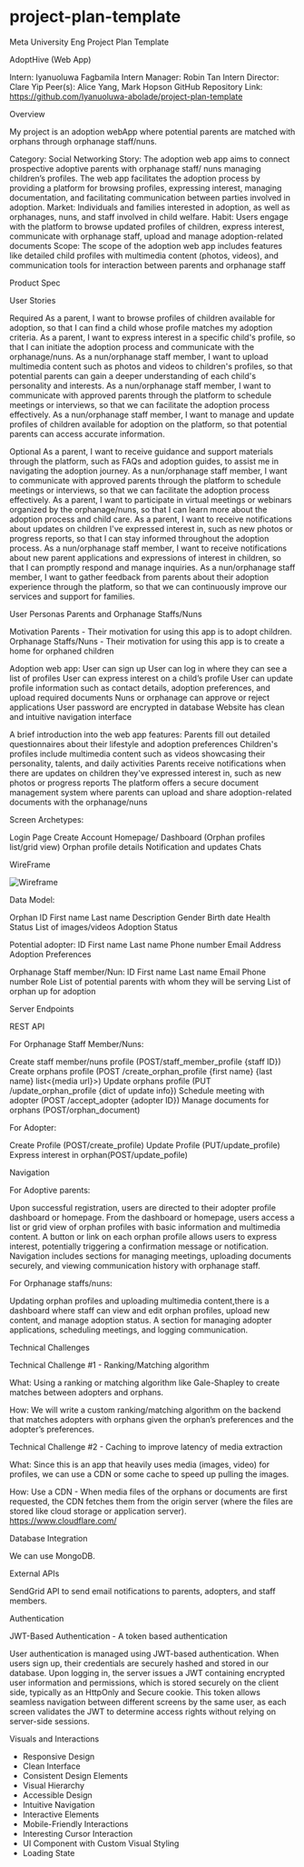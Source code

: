 # project-plan-template


Meta University Eng Project Plan Template     


AdoptHive (Web App)

Intern: Iyanuoluwa Fagbamila
Intern Manager: Robin Tan
Intern Director: Clare Yip
Peer(s): Alice Yang, Mark Hopson
GitHub Repository Link: https://github.com/Iyanuoluwa-abolade/project-plan-template

Overview

My project is an adoption webApp where potential parents are matched with orphans through orphanage staff/nuns.

Category:  Social Networking
Story: The adoption web app aims to connect prospective adoptive parents with orphanage staff/ nuns managing children’s profiles. The web app facilitates the adoption process by providing a platform for browsing profiles, expressing interest, managing documentation, and facilitating communication between parties involved in adoption.
Market: Individuals and families interested in adoption, as well as orphanages, nuns, and staff involved in child welfare. 
Habit:  Users engage with the platform to browse updated profiles of children, express interest, communicate with orphanage staff, upload and manage adoption-related documents 
Scope: The scope of the adoption web app includes features like detailed child profiles with multimedia content (photos, videos), and communication tools for interaction between parents and orphanage staff


Product Spec

User Stories

Required
As a parent, I want to browse profiles of children available for adoption, so that I can find a child whose profile matches my adoption criteria.
As a parent, I want to express interest in a specific child's profile, so that I can initiate the adoption process and communicate with the orphanage/nuns.
As a nun/orphanage staff member, I want to upload multimedia content such as photos and videos to children's profiles, so that potential parents can gain a deeper understanding of each child's personality and interests.
As a nun/orphanage staff member, I want to communicate with approved parents through the platform to schedule meetings or interviews, so that we can facilitate the adoption process effectively.
As a nun/orphanage staff member, I want to manage and update profiles of children available for adoption on the platform, so that potential parents can access accurate information.


Optional
As a parent, I want to receive guidance and support materials through the platform, such as FAQs and adoption guides, to assist me in navigating the adoption journey.
As a nun/orphanage staff member, I want to communicate with approved parents through the platform to schedule meetings or interviews, so that we can facilitate the adoption process effectively.
As a parent, I want to participate in virtual meetings or webinars organized by the orphanage/nuns, so that I can learn more about the adoption process and child care.
As a parent, I want to receive notifications about updates on children I've expressed interest in, such as new photos or progress reports, so that I can stay informed throughout the adoption process.
As a nun/orphanage staff member, I want to receive notifications about new parent applications and expressions of interest in children, so that I can promptly respond and manage inquiries.
As a nun/orphanage staff member, I want to gather feedback from parents about their adoption experience through the platform, so that we can continuously improve our services and support for families.

User Personas
Parents and Orphanage Staffs/Nuns

Motivation
Parents - Their motivation for using this app is to adopt children.
Orphanage Staffs/Nuns - Their motivation for using this app is to create a home for orphaned children

Adoption web app:
User can sign up
User can log in where they can see a list of profiles
User can express interest on a child’s profile
User can update profile information such as contact details, adoption preferences, and upload required documents
Nuns or orphanage can approve or reject applications
User password are encrypted in database
Website has clean and intuitive navigation interface

A brief introduction into the web app features:
Parents fill out detailed questionnaires about their lifestyle and adoption preferences
Children's profiles include multimedia content such as videos showcasing their personality, talents, and daily activities
Parents receive notifications when there are updates on children they've expressed interest in, such as new photos or progress reports
The platform offers a secure document management system where parents can upload and share adoption-related documents with the orphanage/nuns


Screen Archetypes:

Login Page
Create Account
Homepage/ Dashboard (Orphan profiles list/grid view)
Orphan profile details
Notification and updates
Chats

WireFrame

![Wireframe](https://github.com/Iyanuoluwa-abolade/project-plan-template/assets/152572720/fe147fb9-7081-4d98-bbb0-93954e30d307)


Data Model:

Orphan
ID
First name
Last name
Description
Gender
Birth date
Health Status
List of images/videos
Adoption Status

Potential adopter:
ID
First name
Last name
Phone number
Email
Address
Adoption Preferences

Orphanage Staff member/Nun:
ID
First name
Last name
Email
Phone number
Role
List of potential parents with whom they will be serving
List of orphan up for adoption


Server Endpoints

REST API

For Orphanage Staff Member/Nuns:

Create staff member/nuns profile (POST/staff_member_profile {staff ID})
Create orphans profile (POST /create_orphan_profile {first name} {last name} list<{media url}>)
Update orphans profile (PUT /update_orphan_profile {dict of update info})
Schedule meeting with adopter (POST /accept_adopter {adopter ID})
Manage documents for orphans (POST/orphan_document)

For Adopter:

Create Profile (POST/create_profile)
Update Profile (PUT/update_profile)
Express interest in orphan(POST/update_pofile)

Navigation

For Adoptive parents:

Upon successful registration, users are directed to their adopter profile dashboard or homepage.
From the dashboard or homepage, users access a list or grid view of orphan profiles with basic information and multimedia content.
A button or link on each orphan profile allows users to express interest, potentially triggering a confirmation message or notification.
Navigation includes sections for managing meetings, uploading documents securely, and viewing communication history with orphanage staff.

For Orphanage staffs/nuns:

Updating orphan profiles and uploading multimedia content,there is a dashboard where staff can view and edit orphan profiles, upload new content, and manage adoption status.
A section for managing adopter applications, scheduling meetings, and logging communication.


Technical Challenges

Technical Challenge #1 - Ranking/Matching algorithm

What:
Using a ranking or matching algorithm like Gale-Shapley to create matches between adopters and orphans.

How:
We will write a custom ranking/matching algorithm on the backend that matches adopters with orphans given the orphan’s preferences and the adopter’s preferences.

Technical Challenge #2 - Caching to improve latency of media extraction

What:
Since this is an app that heavily uses media (images, video) for profiles, we can use a CDN or some cache to speed up pulling the images.

How:
Use a CDN - When media files of the orphans or documents are first requested, the CDN fetches them from the origin server (where the files are stored like cloud storage or application server). https://www.cloudflare.com/

Database Integration

We can use MongoDB.

External APIs

SendGrid API to send email notifications to parents, adopters, and staff members.

Authentication

JWT-Based Authentication - A token based authentication

User authentication is managed using JWT-based authentication. When users sign up, their credentials are securely hashed and stored in our database. Upon logging in, the server issues a JWT containing encrypted user information and permissions, which is stored securely on the client side, typically as an HttpOnly and Secure cookie. This token allows seamless navigation between different screens by the same user, as each screen validates the JWT to determine access rights without relying on server-side sessions.

Visuals and Interactions

- Responsive Design
- Clean Interface
- Consistent Design Elements
- Visual Hierarchy
- Accessible Design
- Intuitive Navigation
- Interactive Elements
- Mobile-Friendly Interactions
- Interesting Cursor Interaction
- UI Component with Custom Visual Styling
- Loading State





